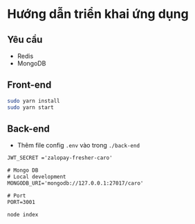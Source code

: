 # Hướng dẫn triển khai ứng dụng

## Yêu cầu

- Redis
- MongoDB

## Front-end

```bash
sudo yarn install
sudo yarn start
```

## Back-end

- Thêm file config `.env` vào trong `./back-end`

```txt
JWT_SECRET ='zalopay-fresher-caro'

# Mongo DB
# Local development
MONGODB_URI='mongodb://127.0.0.1:27017/caro'

# Port
PORT=3001
```

```bash
node index
```
